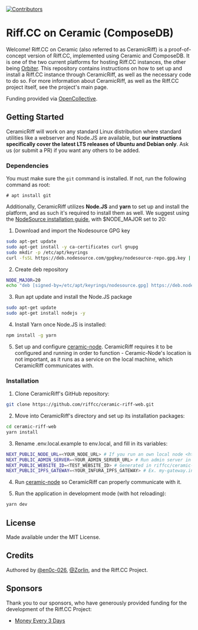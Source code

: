 [![Contributors](https://img.shields.io/opencollective/all/riffcc?style=flat-square)](https://opencollective.com/riffcc)

# Riff.CC on Ceramic (ComposeDB)

Welcome! Riff.CC on Ceramic (also referred to as CeramicRiff) is a proof-of-concept version of Riff.CC, implemented using Ceramic and ComposeDB. It is one of the two current platforms for hosting Riff.CC instances, the other being [Orbiter](https://github.com/riffcc/orbiter). This repository contains instructions on how to set up and install a Riff.CC instance through CeramicRiff, as well as the necessary code to do so. For more information about CeramicRiff, as well as the Riff.CC project itself, see the project's main page.

Funding provided via [OpenCollective](https://opencollective.com/riffcc).

## Getting Started

CeramicRiff will work on any standard Linux distribution where standard utilities like a webserver and Node.JS are available, but **our instructions specifically cover the latest LTS releases of Ubuntu and Debian only**. Ask us (or submit a PR) if you want any others to be added.

### Dependencies

You must make sure the `git` command is installed. If not, run the following command as root:

```
# apt install git
```

Additionally, CeramicRiff utilizes **Node.JS** and **yarn** to set up and install the platform, and as such it's required to install them as well. We suggest using the [NodeSource installation guide](https://github.com/nodesource/distributions#installation-instructions), with $NODE_MAJOR set to 20:

1. Download and import the Nodesource GPG key

```sh
sudo apt-get update
sudo apt-get install -y ca-certificates curl gnupg
sudo mkdir -p /etc/apt/keyrings
curl -fsSL https://deb.nodesource.com/gpgkey/nodesource-repo.gpg.key | sudo gpg --dearmor -o /etc/apt/keyrings/nodesource.gpg
```

2. Create deb repository

```sh
NODE_MAJOR=20
echo "deb [signed-by=/etc/apt/keyrings/nodesource.gpg] https://deb.nodesource.com/node_$NODE_MAJOR.x nodistro main" | sudo tee /etc/apt/sources.list.d/nodesource.list
```

3. Run apt update and install the Node.JS package

```sh
sudo apt-get update
sudo apt-get install nodejs -y
```

4. Install Yarn once Node.JS is installed:
```sh
npm install -g yarn
```

5. Set up and configure [ceramic-node](https://github.com/riffcc/ceramic-node). CeramicRiff requires it to be configured and running in order to function - Ceramic-Node's location is not important, as it runs as a service on the local machine, which CeramicRiff communicates with.

### Installation

1. Clone CeramicRiff's GitHub repository:

```bash
git clone https://github.com/riffcc/ceramic-riff-web.git
```

2. Move into CeramicRiff's directory and set up its installation packages:
```bash
cd ceramic-riff-web
yarn install
```

3. Rename .env.local.example to env.local, and fill in its variables:
```bash
NEXT_PUBLIC_NODE_URL=<YOUR_NODE_URL> # If you run an own local node <http://localhost:7007> , or an external node <http://<SERVER_PUBLIC_IP>:7007>
NEXT_PUBLIC_ADMIN_SERVER=<YOUR_ADMIN_SERVER_URL> # Run admin server in riffcc/ceramic-node repository via yarn run admin:server
NEXT_PUBLIC_WEBSITE_ID=<TEST_WEBSITE_ID> # Generated in riffcc/ceramic-node repository via yarn run generate:website
NEXT_PUBLIC_IPFS_GATEWAY=<YOUR_INFURA_IPFS_GATEWAY> # Ex. my-gateway.infura-ipfs.io
```

4. Run [ceramic-node](https://github.com/riffcc/ceramic-node) so CeramicRiff can properly communicate with it.

5. Run the application in development mode (with hot reloading):
```bash
yarn dev
```

## License
Made available under the MIT License.

## Credits
Authored by [@en0c-026](https://github.com/en0c-026), [@Zorlin](https://github.com/Zorlin), and the Riff.CC Project.

## Sponsors
Thank you to our sponsors, who have generously provided funding for the development of the Riff.CC Project:

* [Money Every 3 Days](http://moneyevery3days.com/)

